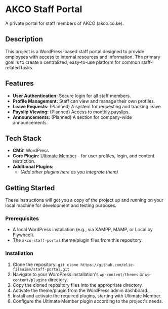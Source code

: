 # AKCO Staff Portal

A private portal for staff members of AKCO (akco.co.ke).

## Description

This project is a WordPress-based staff portal designed to provide employees with access to internal resources and information. The primary goal is to create a centralized, easy-to-use platform for common staff-related tasks.

## Features

*   **User Authentication:** Secure login for all staff members.
*   **Profile Management:** Staff can view and manage their own profiles.
*   **Leave Requests:** (Planned) A system for requesting and tracking leave.
*   **Payslip Viewing:** (Planned) Access to monthly payslips.
*   **Announcements:** (Planned) A section for company-wide announcements.

## Tech Stack

*   **CMS:** WordPress
*   **Core Plugin:** [Ultimate Member](https://ultimatemember.com/) - for user profiles, login, and content restriction.
*   **Additional Plugins:** 
    *   _(Add other plugins here as you integrate them)_

## Getting Started

These instructions will get you a copy of the project up and running on your local machine for development and testing purposes.

### Prerequisites

*   A local WordPress installation (e.g., via XAMPP, MAMP, or Local by Flywheel).
*   The `akco-staff-portal` theme/plugin files from this repository.

### Installation

1.  Clone the repository: `git clone https://github.com/elie-filsaime/staff-portal.git`
2.  Navigate to your WordPress installation's `wp-content/themes` or `wp-content/plugins` directory.
3.  Copy the cloned repository files into the appropriate directory.
4.  Activate the theme/plugin from the WordPress admin dashboard.
5.  Install and activate the required plugins, starting with Ultimate Member.
6.  Configure the Ultimate Member plugin according to the project's needs.
